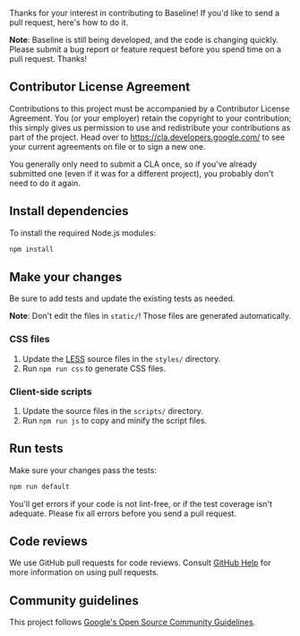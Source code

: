 Thanks for your interest in contributing to Baseline! If you'd like to send a
pull request, here's how to do it.

**Note**: Baseline is still being developed, and the code is changing quickly.
Please submit a bug report or feature request before you spend time on a pull
request. Thanks!

## Contributor License Agreement

Contributions to this project must be accompanied by a Contributor License
Agreement. You (or your employer) retain the copyright to your contribution;
this simply gives us permission to use and redistribute your contributions as
part of the project. Head over to <https://cla.developers.google.com/> to see
your current agreements on file or to sign a new one.

You generally only need to submit a CLA once, so if you've already submitted one
(even if it was for a different project), you probably don't need to do it
again.

## Install dependencies

To install the required Node.js modules:

```sh
npm install
```

## Make your changes

Be sure to add tests and update the existing tests as needed.

**Note**: Don't edit the files in `static/`! Those files are generated
automatically.

### CSS files

1. Update the [LESS][less] source files in the `styles/` directory.
2. Run `npm run css` to generate CSS files.

### Client-side scripts

1. Update the source files in the `scripts/` directory.
2. Run `npm run js` to copy and minify the script files.

## Run tests

Make sure your changes pass the tests:

```sh
npm run default
```

You'll get errors if your code is not lint-free, or if the test coverage isn't
adequate. Please fix all errors before you send a pull request.

## Code reviews

We use GitHub pull requests for code reviews. Consult [GitHub Help][github-pr]
for more information on using pull requests.

## Community guidelines

This project follows
[Google's Open Source Community Guidelines](https://opensource.google.com/conduct/).

[fork-repo]: https://help.github.com/articles/fork-a-repo
[less]: http://lesscss.org/
[github-pr]: https://help.github.com/articles/about-pull-requests/
